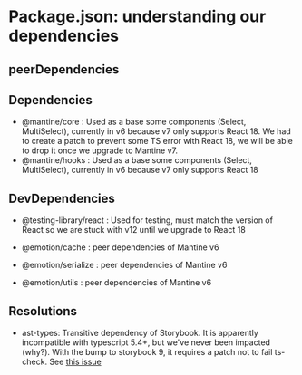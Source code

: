 # Package.json: understanding our dependencies

## peerDependencies

## Dependencies

- @mantine/core : Used as a base some components (Select, MultiSelect), currently in v6 because v7 only supports React 18. We had to create a patch to prevent some TS error with React 18, we will be able to drop it once we upgrade to Mantine v7.
- @mantine/hooks : Used as a base some components (Select, MultiSelect), currently in v6 because v7 only supports React 18

## DevDependencies

- @testing-library/react : Used for testing, must match the version of React so we are stuck with v12 until we upgrade to React 18

- @emotion/cache : peer dependencies of Mantine v6
- @emotion/serialize : peer dependencies of Mantine v6
- @emotion/utils : peer dependencies of Mantine v6

## Resolutions

- ast-types: Transitive dependency of Storybook. It is apparently incompatible with typescript 5.4+, but we've never been impacted (why?). With the bump to storybook 9, it requires a patch not to fail ts-check. See [this issue](https://github.com/benjamn/ast-types/issues/948)
